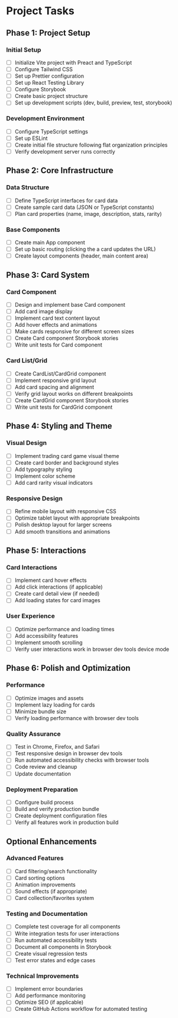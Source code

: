 # Project Tasks

## Phase 1: Project Setup

### Initial Setup

- [ ] Initialize Vite project with Preact and TypeScript
- [ ] Configure Tailwind CSS
- [ ] Set up Prettier configuration
- [ ] Set up React Testing Library
- [ ] Configure Storybook
- [ ] Create basic project structure
- [ ] Set up development scripts (dev, build, preview, test, storybook)

### Development Environment

- [ ] Configure TypeScript settings
- [ ] Set up ESLint
- [ ] Create initial file structure following flat organization principles
- [ ] Verify development server runs correctly

## Phase 2: Core Infrastructure

### Data Structure

- [ ] Define TypeScript interfaces for card data
- [ ] Create sample card data (JSON or TypeScript constants)
- [ ] Plan card properties (name, image, description, stats, rarity)

### Base Components

- [ ] Create main App component
- [ ] Set up basic routing (clicking the a card updates the URL)
- [ ] Create layout components (header, main content area)

## Phase 3: Card System

### Card Component

- [ ] Design and implement base Card component
- [ ] Add card image display
- [ ] Implement card text content layout
- [ ] Add hover effects and animations
- [ ] Make cards responsive for different screen sizes
- [ ] Create Card component Storybook stories
- [ ] Write unit tests for Card component

### Card List/Grid

- [ ] Create CardList/CardGrid component
- [ ] Implement responsive grid layout
- [ ] Add card spacing and alignment
- [ ] Verify grid layout works on different breakpoints
- [ ] Create CardGrid component Storybook stories
- [ ] Write unit tests for CardGrid component

## Phase 4: Styling and Theme

### Visual Design

- [ ] Implement trading card game visual theme
- [ ] Create card border and background styles
- [ ] Add typography styling
- [ ] Implement color scheme
- [ ] Add card rarity visual indicators

### Responsive Design

- [ ] Refine mobile layout with responsive CSS
- [ ] Optimize tablet layout with appropriate breakpoints
- [ ] Polish desktop layout for larger screens
- [ ] Add smooth transitions and animations

## Phase 5: Interactions

### Card Interactions

- [ ] Implement card hover effects
- [ ] Add click interactions (if applicable)
- [ ] Create card detail view (if needed)
- [ ] Add loading states for card images

### User Experience

- [ ] Optimize performance and loading times
- [ ] Add accessibility features
- [ ] Implement smooth scrolling
- [ ] Verify user interactions work in browser dev tools device mode

## Phase 6: Polish and Optimization

### Performance

- [ ] Optimize images and assets
- [ ] Implement lazy loading for cards
- [ ] Minimize bundle size
- [ ] Verify loading performance with browser dev tools

### Quality Assurance

- [ ] Test in Chrome, Firefox, and Safari
- [ ] Test responsive design in browser dev tools
- [ ] Run automated accessibility checks with browser tools
- [ ] Code review and cleanup
- [ ] Update documentation

### Deployment Preparation

- [ ] Configure build process
- [ ] Build and verify production bundle
- [ ] Create deployment configuration files
- [ ] Verify all features work in production build

## Optional Enhancements

### Advanced Features

- [ ] Card filtering/search functionality
- [ ] Card sorting options
- [ ] Animation improvements
- [ ] Sound effects (if appropriate)
- [ ] Card collection/favorites system

### Testing and Documentation

- [ ] Complete test coverage for all components
- [ ] Write integration tests for user interactions
- [ ] Run automated accessibility tests
- [ ] Document all components in Storybook
- [ ] Create visual regression tests
- [ ] Test error states and edge cases

### Technical Improvements

- [ ] Implement error boundaries
- [ ] Add performance monitoring
- [ ] Optimize SEO (if applicable)
- [ ] Create GitHub Actions workflow for automated testing
